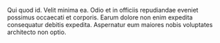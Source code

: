 Qui quod id.
Velit minima ea.
Odio et in officiis repudiandae eveniet possimus occaecati et corporis.
Earum dolore non enim expedita consequatur debitis expedita.
Aspernatur eum maiores nobis voluptates architecto non optio.